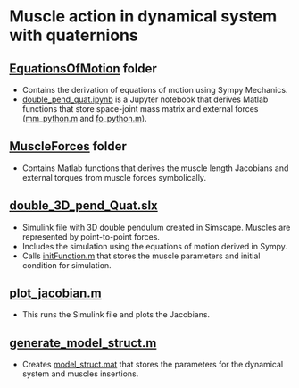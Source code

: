 # Muscle action in dynamical system with quaternions

## [EquationsOfMotion](EquationsOfMotion) folder
- Contains the derivation of equations of motion using Sympy Mechanics.
- [double_pend_quat.ipynb](EquationsOfMotion/double_pend_quat.ipynb) is a Jupyter notebook that derives Matlab functions that store space-joint mass matrix and external forces ([mm_python.m](EquationsOfMotion/mm_python.m) and [fo_python.m](EquationsOfMotion/fo_python.m)).

## [MuscleForces](MuscleForces) folder
- Contains Matlab functions that derives the muscle length Jacobians and external torques from muscle forces symbolically.

## [double_3D_pend_Quat.slx](double_3D_pend_Quat.slx)
- Simulink file with 3D double pendulum created in Simscape. Muscles are represented by point-to-point forces.
- Includes the simulation using the equations of motion derived in Sympy.
- Calls [initFunction.m](initFunction.m) that stores the muscle parameters and initial condition for simulation.

## [plot_jacobian.m](plot_jacobian.m)
- This runs the Simulink file and plots the Jacobians.

## [generate_model_struct.m](generate_model_struct.m)
- Creates [model_struct.mat](model_struct.mat) that stores the parameters for the dynamical system and muscles insertions.
